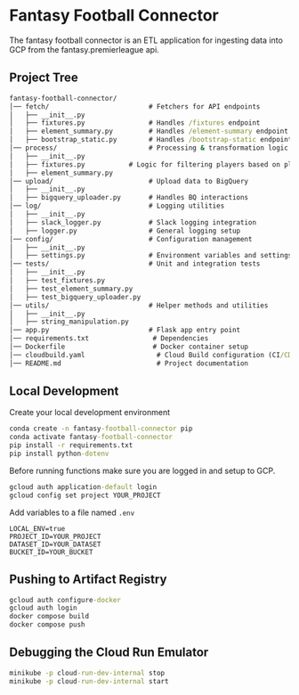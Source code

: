 # Fantasy Football Connector

The fantasy football connector is an ETL application for ingesting data into GCP from the fantasy.premierleague api.

## Project Tree

```cmd
fantasy-football-connector/
│── fetch/                         # Fetchers for API endpoints
│   ├── __init__.py
│   ├── fixtures.py                # Handles /fixtures endpoint
│   ├── element_summary.py         # Handles /element-summary endpoint
│   ├── bootstrap_static.py        # Handles /bootstrap-static endpoint
│── process/                       # Processing & transformation logic
│   ├── __init__.py
│   ├── fixtures.py           # Logic for filtering players based on play history
│   ├── element_summary.py
│── upload/                        # Upload data to BigQuery
│   ├── __init__.py
│   ├── bigquery_uploader.py       # Handles BQ interactions
│── log/                           # Logging utilities
│   ├── __init__.py
│   ├── slack_logger.py            # Slack logging integration
│   ├── logger.py                  # General logging setup
│── config/                        # Configuration management
│   ├── __init__.py
│   ├── settings.py                # Environment variables and settings
│── tests/                         # Unit and integration tests
│   ├── __init__.py
│   ├── test_fixtures.py
│   ├── test_element_summary.py
│   ├── test_bigquery_uploader.py
│── utils/                         # Helper methods and utilities
│   ├── __init__.py
│   ├── string_manipulation.py
│── app.py                         # Flask app entry point
│── requirements.txt                # Dependencies
│── Dockerfile                      # Docker container setup
│── cloudbuild.yaml                  # Cloud Build configuration (CI/CD)
│── README.md                        # Project documentation
```

## Local Development

Create your local development environment

```cmd
conda create -n fantasy-football-connector pip
conda activate fantasy-football-connector
pip install -r requirements.txt
pip install python-dotenv
```

Before running functions make sure you are logged in and setup to GCP.

```cmd
gcloud auth application-default login
gcloud config set project YOUR_PROJECT
```

Add variables to a file named `.env`

```.env
LOCAL_ENV=true
PROJECT_ID=YOUR_PROJECT
DATASET_ID=YOUR_DATASET
BUCKET_ID=YOUR_BUCKET
```

## Pushing to Artifact Registry

```cmd
gcloud auth configure-docker
gcloud auth login
docker compose build
docker compose push
```

## Debugging the Cloud Run Emulator

```cmd
minikube -p cloud-run-dev-internal stop
minikube -p cloud-run-dev-internal start
```